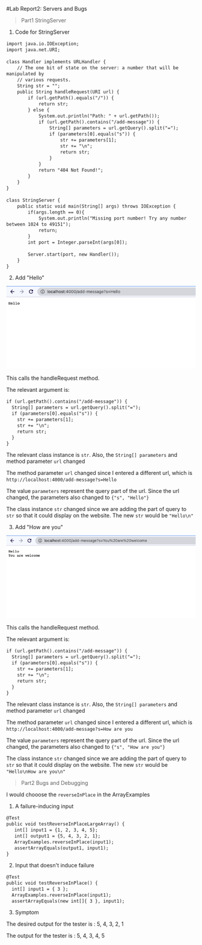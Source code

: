 #Lab Report2: Servers and Bugs

> Part1 StringServer
1. Code for StringServer

```
import java.io.IOException;
import java.net.URI;

class Handler implements URLHandler {
    // The one bit of state on the server: a number that will be manipulated by
    // various requests.
    String str = "";
    public String handleRequest(URI url) {
        if (url.getPath().equals("/")) {
            return str;
        } else {
            System.out.println("Path: " + url.getPath());
            if (url.getPath().contains("/add-message")) {
                String[] parameters = url.getQuery().split("=");
                if (parameters[0].equals("s")) {
                    str += parameters[1];
                    str += "\n";
                    return str;
                }
            }
            return "404 Not Found!";
        }
    }
}

class StringServer {
    public static void main(String[] args) throws IOException {
        if(args.length == 0){
            System.out.println("Missing port number! Try any number between 1024 to 49151");
            return;
        }
        int port = Integer.parseInt(args[0]);

        Server.start(port, new Handler());
    }
}
```
2. Add "Hello"

![image](lab2-2.png)

This calls the handleRequest method.

The relevant argument is:
```
if (url.getPath().contains("/add-message")) {
  String[] parameters = url.getQuery().split("=");
  if (parameters[0].equals("s")) {
    str += parameters[1];
    str += "\n";
    return str;
  }
}
```
The relevant class instance is `str`. Also, the `String[] parameters` and method parameter `url` changed

The method parameter `url` changed since I entered a different url, which is `http://localhost:4000/add-message?s=Hello`

The value `parameters` represent the query part of the url. Since the url changed, the parameters also changed to `{"s", "Hello"}`

The class instance `str` changed since we are adding the part of query to `str` so that it could display on the website. The new `str` would be 
`"Hello\n"`

3. Add "How are you"

![image](lab2-3.png)

This calls the handleRequest method.

The relevant argument is:
```
if (url.getPath().contains("/add-message")) {
  String[] parameters = url.getQuery().split("=");
  if (parameters[0].equals("s")) {
    str += parameters[1];
    str += "\n";
    return str;
  }
}
```

The relevant class instance is `str`. Also, the `String[] parameters` and method parameter `url` changed

The method parameter `url` changed since I entered a different url, which is `http://localhost:4000/add-message?s=How are you`

The value `parameters` represent the query part of the url. Since the url changed, the parameters also changed to `{"s", "How are you"}`

The class instance `str` changed since we are adding the part of query to `str` so that it could display on the website. The new `str` would be 
`"Hello\nHow are you\n"`

> Part2 Bugs and Debugging

I would chooose the `reverseInPlace` in the ArrayExamples
1. A failure-inducing input

```
@Test
public void testReverseInPlaceLargeArray() {
   int[] input1 = {1, 2, 3, 4, 5};
   int[] output1 = {5, 4, 3, 2, 1};
   ArrayExamples.reverseInPlace(input1);
   assertArrayEquals(output1, input1);
}
```

2. Input that doesn't induce failure

```
@Test 
public void testReverseInPlace() {
  int[] input1 = { 3 };
  ArrayExamples.reverseInPlace(input1);
  assertArrayEquals(new int[]{ 3 }, input1);
```
3. Symptom

The desired output for the tester is : 5, 4, 3, 2, 1

The output for the tester is : 5, 4, 3, 4, 5



